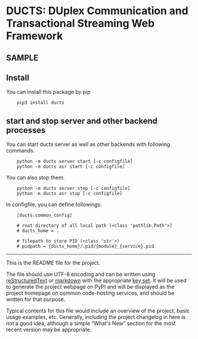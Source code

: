# DUCTS: DUplex Communication and Transactional Streaming Web Framework

## SAMPLE

## Install

You can install this package by pip

        pip3 install ducts

## start and stop server and other backend processes

You can start ducts server as well as other backends with following commands.

        python -m ducts server start [-c configfile]
        python -m ducts asr start [-c configfile]

You can also stop them.

        python -m ducts server stop [-c configfile]
        python -m ducts asr stop [-c configfile] 

In configfile, you can define followings:

        [ducts.common_config]

        # root directory of all local path (<class 'pathlib.Path'>)
        # ducts_home = .
        
        # filepath to store PID (<class 'str'>)
        # pidpath = {ducts_home}/.pid/{module}_{service}.pid
	
----

This is the README file for the project.

The file should use UTF-8 encoding and can be written using
[reStructuredText][rst] or [markdown][md use] with the appropriate [key set][md
use]. It will be used to generate the project webpage on PyPI and will be
displayed as the project homepage on common code-hosting services, and should be
written for that purpose.

Typical contents for this file would include an overview of the project, basic
usage examples, etc. Generally, including the project changelog in here is not a
good idea, although a simple “What's New” section for the most recent version
may be appropriate.

[packaging guide]: https://packaging.python.org
[distribution tutorial]: https://packaging.python.org/tutorials/packaging-projects/
[src]: https://github.com/pypa/sampleproject
[rst]: http://docutils.sourceforge.net/rst.html
[md]: https://tools.ietf.org/html/rfc7764#section-3.5 "CommonMark variant"
[md use]: https://packaging.python.org/specifications/core-metadata/#description-content-type-optional
